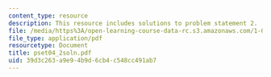 ```yaml
---
content_type: resource
description: This resource includes solutions to problem statement 2.
file: /media/https%3A/open-learning-course-data-rc.s3.amazonaws.com/1-050-solid-mechanics-fall-2004/39d3c263a9e94b9d6cb4c548cc491ab7_pset04_2soln.pdf
file_type: application/pdf
resourcetype: Document
title: pset04_2soln.pdf
uid: 39d3c263-a9e9-4b9d-6cb4-c548cc491ab7
---
```


